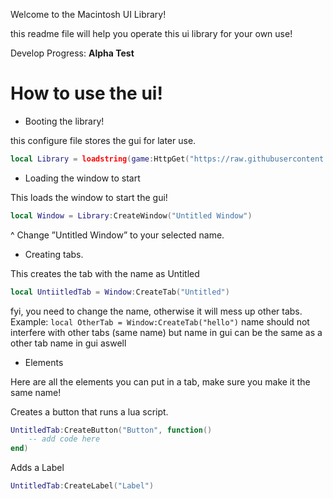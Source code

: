 Welcome to the Macintosh UI Library!

this readme file will help you operate this ui library for your own use!

Develop Progress: 
**Alpha Test**
# How to use the ui!

- Booting the library!

 this configure file stores the gui for later use.
```lua
local Library = loadstring(game:HttpGet("https://raw.githubusercontent.com/berrizscript/macintosh/refs/heads/main/configure"))()
```

- Loading the window to start

This loads the window to start the gui!
```lua
local Window = Library:CreateWindow("Untitled Window")
```
^ Change ”Untitled Window” to your selected name.

- Creating tabs.

This creates the tab with the name as Untitled
```lua
local UntiitledTab = Window:CreateTab("Untitled")
```
fyi, you need to change the name, otherwise it will mess up other tabs.
Example:
`local OtherTab = Window:CreateTab("hello")`
name should not interfere with other tabs (same name) but name in gui can be the same as a other tab name in gui aswell

- Elements

Here are all the elements you can put in a tab, make sure you make it the same name!


Creates a button that runs a lua script.
```lua
UntitledTab:CreateButton("Button", function()
    -- add code here
end)
```
Adds a Label
```lua
UntitledTab:CreateLabel("Label")
```

